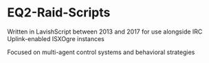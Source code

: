 # EQ2-Raid-Scripts

Written in LavishScript between 2013 and 2017 for use alongside IRC Uplink-enabled ISXOgre instances

Focused on multi-agent control systems and behavioral strategies
